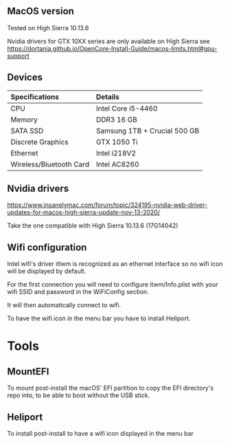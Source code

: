 ## MacOS version

Tested on High Sierra 10.13.6

Nvidia drivers for GTX 10XX series are only available on High Sierra see https://dortania.github.io/OpenCore-Install-Guide/macos-limits.html#gpu-support

## Devices

| Specifications | Details |
|:---|:---|
| CPU | Intel Core i5-4460 |
| Memory | DDR3 16 GB |
| SATA SSD | Samsung 1TB + Crucial 500 GB |
| Discrete Graphics | GTX 1050 Ti |
| Ethernet | Intel i218V2 |
| Wireless/Bluetooth Card | Intel AC8260 |

## Nvidia drivers

https://www.insanelymac.com/forum/topic/324195-nvidia-web-driver-updates-for-macos-high-sierra-update-nov-13-2020/

Take the one compatible with High Sierra 10.13.6 (17G14042)

## Wifi configuration

Intel wifi's driver itlwm is recognized as an ethernet interface so no wifi icon will be displayed by default.

For the first connection you will need to configure itwm/Info.plist with your wifi SSID and password in the WiFiConfig section.

It will then automatically connect to wifi.

To have the wifi icon in the menu bar you have to install Heliport.

# Tools

## MountEFI

To mount post-install the macOS' EFI partition to copy the EFI directory's repo into, to be able to boot without the USB stick.

## Heliport

To install post-install to have a wifi icon displayed in the menu bar